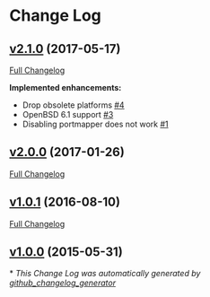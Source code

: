 # Change Log

## [v2.1.0](https://github.com/bodgit/puppet-portmap/tree/v2.1.0) (2017-05-17)
[Full Changelog](https://github.com/bodgit/puppet-portmap/compare/v2.0.0...v2.1.0)

**Implemented enhancements:**

- Drop obsolete platforms [\#4](https://github.com/bodgit/puppet-portmap/issues/4)
- OpenBSD 6.1 support [\#3](https://github.com/bodgit/puppet-portmap/issues/3)
- Disabling portmapper does not work [\#1](https://github.com/bodgit/puppet-portmap/issues/1)

## [v2.0.0](https://github.com/bodgit/puppet-portmap/tree/v2.0.0) (2017-01-26)
[Full Changelog](https://github.com/bodgit/puppet-portmap/compare/v1.0.1...v2.0.0)

## [v1.0.1](https://github.com/bodgit/puppet-portmap/tree/v1.0.1) (2016-08-10)
[Full Changelog](https://github.com/bodgit/puppet-portmap/compare/v1.0.0...v1.0.1)

## [v1.0.0](https://github.com/bodgit/puppet-portmap/tree/v1.0.0) (2015-05-31)


\* *This Change Log was automatically generated by [github_changelog_generator](https://github.com/skywinder/Github-Changelog-Generator)*